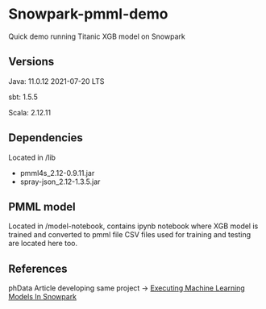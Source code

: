 # Snowpark-pmml-demo
Quick demo running Titanic XGB model on Snowpark

## Versions
Java: 11.0.12 2021-07-20 LTS

sbt: 1.5.5

Scala: 2.12.11

## Dependencies
Located in /lib
- pmml4s_2.12-0.9.11.jar
- spray-json_2.12-1.3.5.jar

## PMML model
Located in /model-notebook, contains ipynb notebook where XGB model is trained and converted to pmml file
CSV files used for training and testing are located here too.

## References
phData Article developing same project -> [Executing Machine Learning Models In Snowpark](https://www.phdata.io/blog/executing-ml-models-in-snowpark/)
